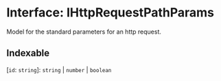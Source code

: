 # Interface: IHttpRequestPathParams

Model for the standard parameters for an http request.

## Indexable

 \[`id`: `string`\]: `string` \| `number` \| `boolean`

